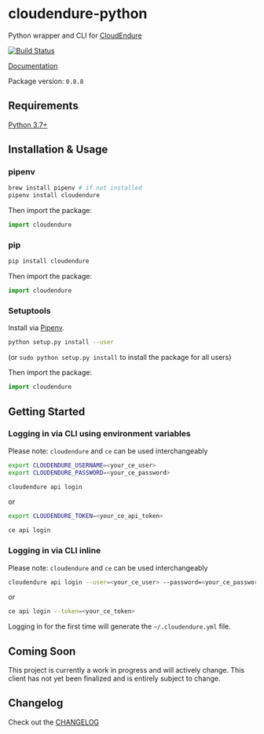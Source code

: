 # cloudendure-python

Python wrapper and CLI for [CloudEndure](https://www.cloudendure.com/)

[![Build Status](https://travis-ci.com/mbeacom/cloudendure-python.svg?branch=master)](https://travis-ci.com/mbeacom/cloudendure-python)

[Documentation](https://mbeacom.github.io/cloudendure-python/)

Package version: `0.0.8`

## Requirements

[Python 3.7+](https://www.python.org/downloads/)

## Installation & Usage

### pipenv

```sh
brew install pipenv # if not installed
pipenv install cloudendure
```

Then import the package:

```python
import cloudendure
```

### pip

```sh
pip install cloudendure
```

Then import the package:

```python
import cloudendure
```

### Setuptools

Install via [Pipenv](https://docs.pipenv.org/en/latest/).

```sh
python setup.py install --user
```

(or `sudo python setup.py install` to install the package for all users)

Then import the package:

```python
import cloudendure
```

## Getting Started

### Logging in via CLI using environment variables

Please note:  `cloudendure` and `ce` can be used interchangeably

```sh
export CLOUDENDURE_USERNAME=<your_ce_user>
export CLOUDENDURE_PASSWORD=<your_ce_password>

cloudendure api login
```

or

```sh
export CLOUDENDURE_TOKEN=<your_ce_api_token>

ce api login
```

### Logging in via CLI inline

Please note:  `cloudendure` and `ce` can be used interchangeably

```sh
cloudendure api login --user=<your_ce_user> --password=<your_ce_password>
```

or

```sh
ce api login --token=<your_ce_token>
```

Logging in for the first time will generate the `~/.cloudendure.yml` file.

## Coming Soon

This project is currently a work in progress and will actively change.  This client has not yet been finalized and is entirely subject to change.

## Changelog

Check out the [CHANGELOG](CHANGELOG.md)
